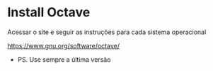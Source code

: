 # Install Octave

Acessar o site e seguir as instruções para cada sistema operacional

https://www.gnu.org/software/octave/
* PS. Use sempre a última versão
